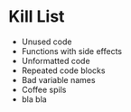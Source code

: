 Kill List
=========
* Unused code
* Functions with side effects
* Unformatted code
* Repeated code blocks
* Bad variable names
* Coffee spils
* bla bla